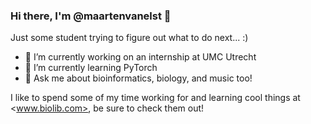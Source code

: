 ### Hi there, I'm @maartenvanelst 👋
Just some student trying to figure out what to do next... :) 

- 🔭 I’m currently working on an internship at UMC Utrecht
- 🌱 I’m currently learning PyTorch
- 💬 Ask me about bioinformatics, biology, and music too!

I like to spend some of my time working for and learning cool things at <www.biolib.com>, be sure to check them out!
